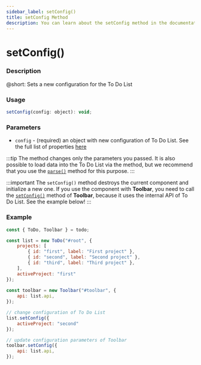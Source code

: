 ```yaml
---
sidebar_label: setConfig()
title: setConfig Method
description: You can learn about the setConfig method in the documentation of the DHTMLX JavaScript To Do List library. Browse developer guides and API reference, try out code examples and live demos, and download a free 30-day evaluation version of DHTMLX To Do List.
---
```


# setConfig()

### Description

@short: Sets a new configuration for the To Do List

### Usage

~~~js
setConfig(config: object): void;
~~~

### Parameters

- `config` - (required) an object with new configuration of To Do List. See the full list of properties [here](api/api_overview.md#to-do-list-properties)

:::tip
The method changes only the parameters you passed. It is also possible to load data into the To Do List via the method, but we recommend that you use the [`parse()`](api/methods/parse_method.md) method for this purpose.
:::

:::important
The `setConfig()` method destroys the current component and initialize a new one. If you use the component with **Toolbar**, you need to call the [`setConfig()`](api/toolbar_api/methods/setconfig_method.md) method of **Toolbar**, because it uses the internal API of To Do List. See the example below!
:::

### Example

~~~js {16-19,21-24}
const { ToDo, Toolbar } = todo;

const list = new ToDo("#root", {
    projects: [
        { id: "first", label: "First project" },
        { id: "second", label: "Second project" },
        { id: "third", label: "Third project" },
    ],
    activeProject: "first"
});
            
const toolbar = new Toolbar("#toolbar", {
    api: list.api,
});

// change configuration of To Do List
list.setConfig({
    activeProject: "second"
});

// update configuration parameters of Toolbar
toolbar.setConfig({
    api: list.api,
});
~~~
